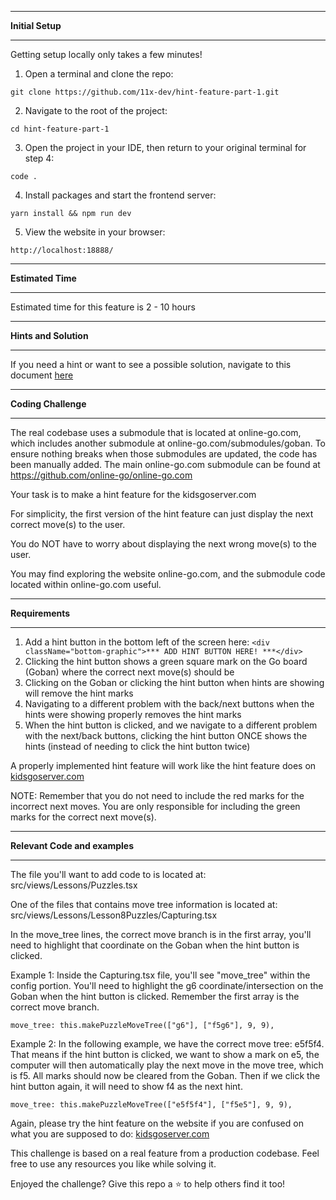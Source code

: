 *******************
**Initial Setup**
*******************

Getting setup locally only takes a few minutes!

1. Open a terminal and clone the repo:

```
git clone https://github.com/11x-dev/hint-feature-part-1.git
```

2. Navigate to the root of the project:

```
cd hint-feature-part-1
```

3. Open the project in your IDE, then return to your original terminal for step 4:

```
code .
```

4. Install packages and start the frontend server:

```
yarn install && npm run dev
```

5. View the website in your browser:

```
http://localhost:18888/
```

************************
**Estimated Time**
************************

Estimated time for this feature is 2 - 10 hours

************************
**Hints and Solution**
************************

If you need a hint or want to see a possible solution, navigate to this document [here](/Hints-And-Solution.md)

************************
**Coding Challenge**
************************

The real codebase uses a submodule that is located at online-go.com, which includes another submodule at online-go.com/submodules/goban. To ensure nothing breaks when those submodules are updated, the code has been manually added. The main online-go.com submodule can be found at https://github.com/online-go/online-go.com

Your task is to make a hint feature for the kidsgoserver.com

For simplicity, the first version of the hint feature can just display the next correct move(s) to the user. 

You do NOT have to worry about displaying the next wrong move(s) to the user.  

You may find exploring the website online-go.com, and the submodule code located within online-go.com useful.

************************
**Requirements**
************************

1. Add a hint button in the bottom left of the screen here: 
```<div className="bottom-graphic">*** ADD HINT BUTTON HERE! ***</div>```
2. Clicking the hint button shows a green square mark on the Go board (Goban) where the correct next move(s) should be
3. Clicking on the Goban or clicking the hint button when hints are showing will remove the hint marks
4. Navigating to a different problem with the back/next buttons when the hints were showing properly removes the hint marks
5. When the hint button is clicked, and we navigate to a different problem with the next/back buttons, clicking the hint button ONCE shows the hints (instead of needing to click the hint button twice)

A properly implemented hint feature will work like the hint feature does on [kidsgoserver.com](https://kidsgoserver.com/learn-to-play/8/problems/capturing/1)

NOTE: Remember that you do not need to include the red marks for the incorrect next moves. You are only responsible for including the green marks for the correct next move(s).  

************************
**Relevant Code and examples**
************************

The file you'll want to add code to is located at: src/views/Lessons/Puzzles.tsx

One of the files that contains move tree information is located at: src/views/Lessons/Lesson8Puzzles/Capturing.tsx

In the move_tree lines, the correct move branch is in the first array, you'll need to highlight that coordinate on the Goban when the hint button is clicked.  

Example 1: Inside the Capturing.tsx file, you'll see "move_tree" within the config portion.  You'll need to highlight the g6 coordinate/intersection on the Goban when the hint button is clicked. Remember the first array is the correct move branch.

```
move_tree: this.makePuzzleMoveTree(["g6"], ["f5g6"], 9, 9),
```

Example 2: In the following example, we have the correct move tree: e5f5f4. That means if the hint button is clicked, we want to show a mark on e5, the computer will then automatically play the next move in the move tree, which is f5. All marks should now be cleared from the Goban. Then if we click the hint button again, it will need to show f4 as the next hint.  

```
move_tree: this.makePuzzleMoveTree(["e5f5f4"], ["f5e5"], 9, 9),
```

Again, please try the hint feature on the website if you are confused on what you are supposed to do: [kidsgoserver.com](https://kidsgoserver.com/learn-to-play/8/problems/capturing/1)

This challenge is based on a real feature from a production codebase.  Feel free to use any resources you like while solving it.

Enjoyed the challenge? Give this repo a ⭐️ to help others find it too!